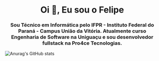 <h1 align="center">Oi 👋, Eu sou o Felipe</h1>
<h3 align="center">Sou Técnico em Informática pelo IFPR - Instituto Federal do Paraná - Campus União da Vitória. Atualmente curso Engenharia de Software na Uniguaçu e sou desenvolvedor fullstack na Pro4ce Tecnologias.</h3>


![Anurag's GitHub stats](https://github-readme-stats.vercel.app/api?username=FelipeRodriguees&show_icons=true&theme=radical)
